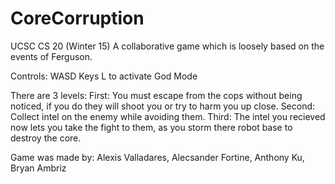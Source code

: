 # CoreCorruption
UCSC CS 20 (Winter 15) A collaborative game which is loosely based on the events of Ferguson.


Controls: WASD Keys
          L to activate God Mode

There are 3 levels:
          First: You must escape from the cops without being noticed, if you do they will shoot you or try to harm you up close.
          Second: Collect intel on the enemy while avoiding them.
          Third: The intel you recieved now lets you take the fight to them, as you storm there robot base to destroy the core.

Game was made by:
          Alexis Valladares,
          Alecsander Fortine,
          Anthony Ku,
          Bryan Ambriz
